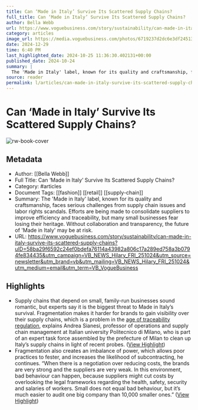 ```yaml
---
title: Can ‘Made in Italy’ Survive Its Scattered Supply Chains?
full_title: Can ‘Made in Italy’ Survive Its Scattered Supply Chains?
author: Bella Webb
url: https://www.voguebusiness.com/story/sustainability/can-made-in-italy-survive-its-scattered-supply-chains?uID=58ba29f6592c24ef0bdefa76114a43982a806c17a289ed758a3b0794fe834435&utm_campaign=VB_NEWS_Hilary_FRI_251024&utm_source=newsletter&utm_brand=vb&utm_mailing=VB_NEWS_Hilary_FRI_251024&utm_medium=email&utm_term=VB_VogueBusiness
category: articles
image_url: https://media.voguebusiness.com/photos/6719237d2dc6e3df24513f96/16:9/w_1280,c_limit/MADEINITALY-VOGUEBUS-231024-SOCIAL-NEWSLETTER.jpg
date: 2024-12-29
time: 6:40 PM
last_highlighted_date: 2024-10-25 11:36:30.402131+00:00
published_date: 2024-10-24
summary: |
  The 'Made in Italy' label, known for its quality and craftsmanship, faces serious challenges from supply chain issues and labor rights scandals. Efforts are being made to consolidate suppliers to improve efficiency and traceability, but many small businesses fear losing their heritage. Without collaboration and transparency, the future of 'Made in Italy' may be at risk.
source: reader
permalink: l/articles/can-made-in-italy-survive-its-scattered-supply-chains
---
```

# Can ‘Made in Italy’ Survive Its Scattered Supply Chains?

![rw-book-cover](https://media.voguebusiness.com/photos/6719237d2dc6e3df24513f96/16:9/w_1280,c_limit/MADEINITALY-VOGUEBUS-231024-SOCIAL-NEWSLETTER.jpg)

## Metadata
- Author: [[Bella Webb]]
- Full Title: Can ‘Made in Italy’ Survive Its Scattered Supply Chains?
- Category: #articles
- Document Tags: [[fashion]] [[retail]] [[supply-chain]] 
- Summary: The 'Made in Italy' label, known for its quality and craftsmanship, faces serious challenges from supply chain issues and labor rights scandals. Efforts are being made to consolidate suppliers to improve efficiency and traceability, but many small businesses fear losing their heritage. Without collaboration and transparency, the future of 'Made in Italy' may be at risk.
- URL: https://www.voguebusiness.com/story/sustainability/can-made-in-italy-survive-its-scattered-supply-chains?uID=58ba29f6592c24ef0bdefa76114a43982a806c17a289ed758a3b0794fe834435&utm_campaign=VB_NEWS_Hilary_FRI_251024&utm_source=newsletter&utm_brand=vb&utm_mailing=VB_NEWS_Hilary_FRI_251024&utm_medium=email&utm_term=VB_VogueBusiness

## Highlights
- Supply chains that depend on small, family-run businesses sound romantic, but experts say it is the biggest threat to Made in Italy’s survival. Fragmentation makes it harder for brands to gain visibility over their supply chains, which is a problem in the [age of traceability regulation](https://www.voguebusiness.com/story/sustainability/the-fashion-execs-guide-to-digital-product-passports), explains Andrea Sianesi, professor of operations and supply chain management at Italian university Politecnico di Milano, who is part of an expert task force assembled by the prefecture of Milan to clean up Italy’s supply chains in light of recent probes. ([View Highlight](https://read.readwise.io/read/01jb1qc4981aq23h41qs9b8dte))
- Fragmentation also creates an imbalance of power, which allows poor practices to fester, and increases the likelihood of subcontracting, he continues. “When there is a negotiation over reducing costs, the brands are very strong and the suppliers are very weak. In this environment, bad behaviour can happen, because suppliers might cut costs by overlooking the legal frameworks regarding the health, safety, security and salaries of workers. Small does not equal bad behaviour, but it’s much easier to audit one big company than 10,000 smaller ones.” ([View Highlight](https://read.readwise.io/read/01jb1qddf018a7232tjany716w))


